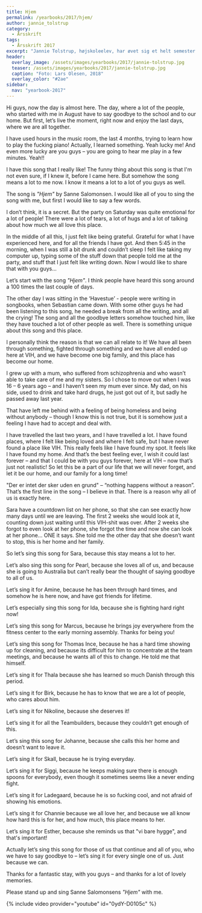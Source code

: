 ```yaml
---
title: Hjem
permalink: /yearbooks/2017/hjem/
author: jannie_tolstrup
category:
  - Årsskrift
tags:
  - Årsskrift 2017
excerpt: "Jannie Tolstrup, højskoleelev, har øvet sig et helt semester for at lære at spille klaver. Og hun lærte at spille _Hjem_ med Sanne Salomonsen. Her er Jannies tale fra afslutningsmiddagen for efterårsholdet 2017, hvor hun knytter lidt flere ord til, hvorfor sangen har betydet så meget for hende og efterårsholdet."
header:
  overlay_image: /assets/images/yearbooks/2017/jannie-tolstrup.jpg
  teaser: /assets/images/yearbooks/2017/jannie-tolstrup.jpg
  caption: "Foto: Lars Olesen, 2018"
  overlay_color: "#2ae"
sidebar:
  nav: "yearbook-2017"
---
```


Hi guys, now the day is almost here. The day, where a lot of the people, who started with me in August have to say goodbye to the school and to our home. But first, let’s live the moment, right now and enjoy the last days, where we are all together.

I have used hours in the music room, the last 4 months, trying to learn how to play the fucking piano! Actually, I learned something. Yeah lucky me! And even more lucky are you guys – you are going to hear me play in a few minutes. Yeah!!

I have this song that I really like! The funny thing about this song is that I'm not even sure, if I knew it, before I came here. But somehow the song means a lot to me now. I know it means a lot to a lot of you guys as well.

The song is _"Hjem"_ by Sanne Salomonsen. I would like all of you to sing the song with me, but first I would like to say a few words.
 
I don’t think, it is a secret. But the party on Saturday was quite emotional for a lot of people! There were a lot of tears, a lot of hugs and a lot of talking about how much we all love this place.  

In the middle of all this, I just felt like being grateful. Grateful for what I have experienced here, and for all the friends I have got. And then 5:45 in the morning, when I was still a bit drunk and couldn’t sleep I felt like taking my computer up, typing some of the stuff down that people told me at the party, and stuff that I just felt like writing down. Now I would like to share that with you guys…
 
Let’s start with the song _"Hjem"_. I think people have heard this song around a 100 times the last couple of days.

The other day I was sitting in the ‘Havestue’ - people were writing in songbooks, when Sebastian came down. With some other guys he had been listening to this song, he needed a break from all the writing, and all the crying! The song and all the goodbye letters somehow touched him, like they have touched a lot of other people as well. There is something unique about this song and this place.

I personally think the reason is that we can all relate to it! We have all been through something, fighted through something and we have all ended up here at VIH, and we have become one big family, and this place has become our home.

I grew up with a mum, who suffered from schizophrenia and who wasn’t able to take care of me and my sisters. So I chose to move out when I was 16 – 6 years ago – and I haven’t seen my mum ever since.
My dad, on his side, used to drink and take hard drugs, he just got out of it, but sadly he passed away last year.

That have left me behind with a feeling of being homeless and being without anybody – though I know this is not true, but it is somehow just a feeling I have had to accept and deal with.

I have travelled the last two years, and I have travelled a lot. I have found places, where I felt like being loved and where I felt safe, but I have never found a place like VIH. This really feels like I have found my spot. It feels like I have found my home. And that’s the best feeling ever, I wish it could last forever – and that I could be with you guys forever, here at VIH – now that’s just not realistic! So let this be a part of our life that we will never forget, and let it be our home, and our family for a long time!
 
"Der er intet der sker uden en grund" – “nothing happens without a reason”. That’s the first line in the song – I believe in that. There is a reason why all of us is exactly here.

Sara have a countdown list on her phone, so that she can see exactly how many days until we are leaving. The first 2 weeks she would look at it, counting down just waiting until this VIH-shit was over. After 2 weeks she forgot to even look at her phone, she forgot the time and now she can look at her phone… ONE it says. She told me the other day that she doesn’t want to stop, this is her home and her family. 

So let’s sing this song for Sara, because this stay means a lot to her.

Let’s also sing this song for Pearl, because she loves all of us, and because she is going to Australia but can’t really bear the thought of saying goodbye to all of us.

Let’s sing it for Amine, because he has been through hard times, and somehow he is here now, and have got friends for lifetime.

Let’s especially sing this song for Ida, because she is fighting hard right now!

Let’s sing this song for Marcus, because he brings joy everywhere from the fitness center to the early morning assembly. Thanks for being you!

Let’s sing this song for Thomas Ince, because he has a hard time showing up for cleaning, and because its difficult for him to concentrate at the team meetings, and because he wants all of this to change. He told me that himself.

Let’s sing it for Thala because she has learned so much Danish through this period.

Let’s sing it for Birk, because he has to know that we are a lot of people, who cares about him.

Let’s sing it for Nikoline, because she deserves it!

Let’s sing it for all the Teambuilders, because they couldn’t get enough of this.

Let’s sing this song for Johanne, because she calls this her home and doesn’t want to leave it.

Let’s sing it for Skall, because he is trying everyday.

Let’s sing it for Siggi, because he keeps making sure there is enough spoons for everybody, even though it sometimes seems like a never ending fight.

Let’s sing it for Ladegaard, because he is so fucking cool, and not afraid of showing his emotions.

Let’s sing it for Channie because we all love her, and because we all know how hard this is for her, and how much, this place means to her.

Let’s sing it for Esther, because she reminds us that "vi bare hygge", and that's important!

Actually let’s sing this song for those of us that continue and all of you, who we have to say goodbye to – let’s sing it for every single one of us. Just because we can.
 
Thanks for a fantastic stay, with you guys – and thanks for a lot of lovely memories.

Please stand up and sing Sanne Salomonsens _"Hjem"_ with me.

{% include video provider="youtube" id="0ydY-D0105c" %}
